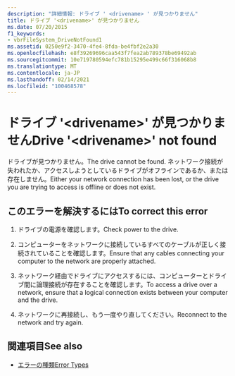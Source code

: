 ```yaml
---
description: "詳細情報: ドライブ ' <drivename> ' が見つかりません"
title: ドライブ '<drivename>' が見つかりません
ms.date: 07/20/2015
f1_keywords:
- vbrFileSystem_DriveNotFound1
ms.assetid: 0250e9f2-3470-4fe4-8fda-be4fbf2e2a30
ms.openlocfilehash: e8f39269696caa543f7fea2ab789378be69492ab
ms.sourcegitcommit: 10e719780594efc781b15295e499c66f316068b8
ms.translationtype: MT
ms.contentlocale: ja-JP
ms.lasthandoff: 02/14/2021
ms.locfileid: "100468578"
---
```

# <a name="drive-drivename-not-found"></a><span data-ttu-id="bb138-103">ドライブ '\<drivename>' が見つかりません</span><span class="sxs-lookup"><span data-stu-id="bb138-103">Drive '\<drivename>' not found</span></span>

<span data-ttu-id="bb138-104">ドライブが見つかりません。</span><span class="sxs-lookup"><span data-stu-id="bb138-104">The drive cannot be found.</span></span> <span data-ttu-id="bb138-105">ネットワーク接続が失われたか、アクセスしようとしているドライブがオフラインであるか、または存在しません。</span><span class="sxs-lookup"><span data-stu-id="bb138-105">Either your network connection has been lost, or the drive you are trying to access is offline or does not exist.</span></span>  
  
## <a name="to-correct-this-error"></a><span data-ttu-id="bb138-106">このエラーを解決するには</span><span class="sxs-lookup"><span data-stu-id="bb138-106">To correct this error</span></span>  
  
1. <span data-ttu-id="bb138-107">ドライブの電源を確認します。</span><span class="sxs-lookup"><span data-stu-id="bb138-107">Check power to the drive.</span></span>  
  
2. <span data-ttu-id="bb138-108">コンピューターをネットワークに接続しているすべてのケーブルが正しく接続されていることを確認します。</span><span class="sxs-lookup"><span data-stu-id="bb138-108">Ensure that any cables connecting your computer to the network are properly attached.</span></span>  
  
3. <span data-ttu-id="bb138-109">ネットワーク経由でドライブにアクセスするには、コンピューターとドライブ間に論理接続が存在することを確認します。</span><span class="sxs-lookup"><span data-stu-id="bb138-109">To access a drive over a network, ensure that a logical connection exists between your computer and the drive.</span></span>  
  
4. <span data-ttu-id="bb138-110">ネットワークに再接続し、もう一度やり直してください。</span><span class="sxs-lookup"><span data-stu-id="bb138-110">Reconnect to the network and try again.</span></span>  
  
## <a name="see-also"></a><span data-ttu-id="bb138-111">関連項目</span><span class="sxs-lookup"><span data-stu-id="bb138-111">See also</span></span>

- [<span data-ttu-id="bb138-112">エラーの種類</span><span class="sxs-lookup"><span data-stu-id="bb138-112">Error Types</span></span>](../programming-guide/language-features/error-types.md)
